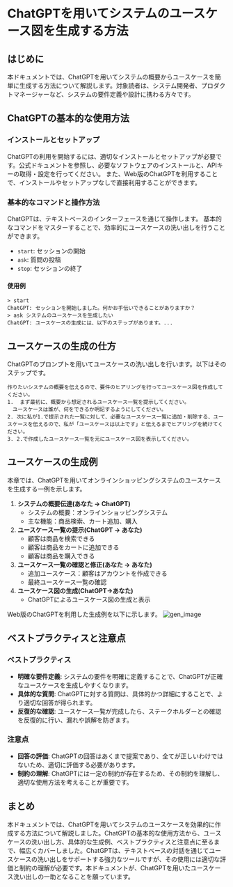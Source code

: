 # ChatGPTを用いてシステムのユースケース図を生成する方法

## はじめに
本ドキュメントでは、ChatGPTを用いてシステムの概要からユースケースを簡単に生成する方法について解説します。対象読者は、システム開発者、プロダクトマネージャーなど、システムの要件定義や設計に携わる方々です。

## ChatGPTの基本的な使用方法

### インストールとセットアップ
ChatGPTの利用を開始するには、適切なインストールとセットアップが必要です。公式ドキュメントを参照し、必要なソフトウェアのインストールと、APIキーの取得・設定を行ってください。
また、Web版のChatGPTを利用することで、インストールやセットアップなしで直接利用することができます。

### 基本的なコマンドと操作方法
ChatGPTは、テキストベースのインターフェースを通じて操作します。
基本的なコマンドをマスターすることで、効率的にユースケースの洗い出しを行うことができます。
- `start`: セッションの開始
- `ask`: 質問の投稿
- `stop`: セッションの終了

#### 使用例
```
> start
ChatGPT: セッションを開始しました。何かお手伝いできることがありますか？
> ask システムのユースケースを生成したい
ChatGPT: ユースケースの生成には、以下のステップがあります。...
```

## ユースケースの生成の仕方
ChatGPTのプロンプトを用いてユースケースの洗い出しを行います。以下はそのステップです。
```
作りたいシステムの概要を伝えるので、要件のヒアリングを行ってユースケース図を作成してください。
1.  まず最初に、概要から想定されるユースケース一覧を提示してください。
　ユースケースは誰が、何をできるか明記するようにしてください。
2. 次に私が1.で提示された一覧に対して、必要なユースケース一覧に追加・削除する、ユースケースを伝えるので、私が「ユースケースは以上です」と伝えるまでヒアリングを続けてください。
3. 2.で作成したユースケース一覧を元にユースケース図を表示してください。
```

## ユースケースの生成例
本章では、ChatGPTを用いてオンラインショッピングシステムのユースケースを生成する一例を示します。
1. **システムの概要伝達(あなた → ChatGPT)**
   - システムの概要：オンラインショッピングシステム
   - 主な機能：商品検索、カート追加、購入
2. **ユースケース一覧の提示(ChatGPT → あなた)**
   - 顧客は商品を検索できる
   - 顧客は商品をカートに追加できる
   - 顧客は商品を購入できる
3. **ユースケース一覧の確認と修正(あなた → あなた)**
   - 追加ユースケース：顧客はアカウントを作成できる
   - 最終ユースケース一覧の確認
4. **ユースケース図の生成(ChatGPT→あなた)**
   - ChatGPTによるユースケース図の生成と表示

Web版のChatGPTを利用した生成例を以下に示します。
![gen_image](https://github.com/chiba244qq/tools/assets/19734492/7bc4a337-3686-49ab-8c60-eb65f7496c5f)


## ベストプラクティスと注意点

### ベストプラクティス
- **明確な要件定義**: システムの要件を明確に定義することで、ChatGPTが正確なユースケースを生成しやすくなります。
- **具体的な質問**: ChatGPTに対する質問は、具体的かつ詳細にすることで、より適切な回答が得られます。
- **反復的な確認**: ユースケース一覧が完成したら、ステークホルダーとの確認を反復的に行い、漏れや誤解を防ぎます。

### 注意点
- **回答の評価**: ChatGPTの回答はあくまで提案であり、全てが正しいわけではないため、適切に評価する必要があります。
- **制約の理解**: ChatGPTには一定の制約が存在するため、その制約を理解し、適切な使用方法を考えることが重要です。

## まとめ
本ドキュメントでは、ChatGPTを用いてシステムのユースケースを効果的に作成する方法について解説しました。ChatGPTの基本的な使用方法から、ユースケースの洗い出し方、具体的な生成例、ベストプラクティスと注意点に至るまで、幅広くカバーしました。ChatGPTは、テキストベースの対話を通じてユースケースの洗い出しをサポートする強力なツールですが、その使用には適切な評価と制約の理解が必要です。本ドキュメントが、ChatGPTを用いたユースケース洗い出しの一助となることを願っています。

